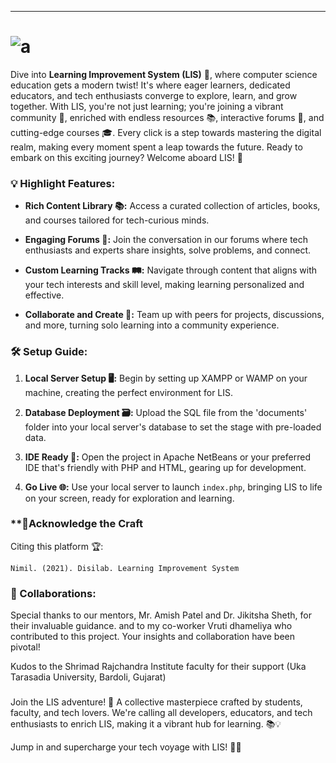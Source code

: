 ---
# ![a](https://github.com/NimilRl/Disilab/assets/90232167/06b725ed-4a91-41a8-ab63-ec2da05f9482)

Dive into **Learning Improvement System (LIS)** 🌟, where computer science education gets a modern twist! It's where eager learners, dedicated educators, and tech enthusiasts converge to explore, learn, and grow together. With LIS, you're not just learning; you're joining a vibrant community 🤝, enriched with endless resources 📚, interactive forums 💬, and cutting-edge courses 🎓. Every click is a step towards mastering the digital realm, making every moment spent a leap towards the future. Ready to embark on this exciting journey? Welcome aboard LIS! 🚀

### **💡 Highlight Features:**

- **Rich Content Library 📚:** Access a curated collection of articles, books, and courses tailored for tech-curious minds.

- **Engaging Forums 💬:** Join the conversation in our forums where tech enthusiasts and experts share insights, solve problems, and connect.
- **Custom Learning Tracks 🛤️:** Navigate through content that aligns with your tech interests and skill level, making learning personalized and effective.
- **Collaborate and Create 🤝:** Team up with peers for projects, discussions, and more, turning solo learning into a community experience.

### **🛠️ Setup Guide:**
1. **Local Server Setup 🖥️:** Begin by setting up XAMPP or WAMP on your machine, creating the perfect environment for LIS.

2. **Database Deployment 🗃️:** Upload the SQL file from the 'documents' folder into your local server's database to set the stage with pre-loaded data.

3. **IDE Ready 📝:** Open the project in Apache NetBeans or your preferred IDE that's friendly with PHP and HTML, gearing up for development.

4. **Go Live 🌐:** Use your local server to launch `index.php`, bringing LIS to life on your screen, ready for exploration and learning.

### **🌟Acknowledge the Craft

Citing this platform 🏆:
```
Nimil. (2021). Disilab. Learning Improvement System
```

### **🤝 Collaborations:**
Special thanks to our mentors, Mr. Amish Patel and Dr. Jikitsha Sheth, for their invaluable guidance. and to my co-worker Vruti dhameliya who contributed to this project. Your insights and collaboration have been pivotal!

Kudos to the Shrimad Rajchandra Institute faculty for their support
(Uka Tarasadia University, Bardoli, Gujarat)

###

Join the LIS adventure! 🌟 A collective masterpiece crafted by students, faculty, and tech lovers. We're calling all developers, educators, and tech enthusiasts to enrich LIS, making it a vibrant hub for learning. 📚💡

Jump in and supercharge your tech voyage with LIS! 🚀✨
